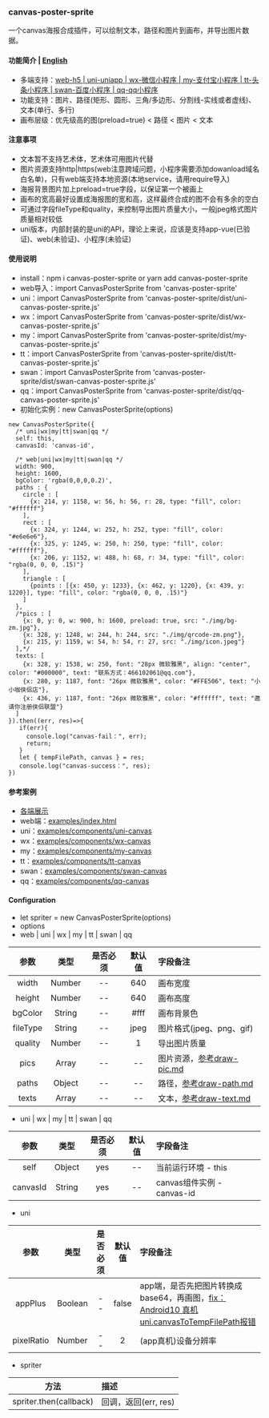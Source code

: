 ### canvas-poster-sprite
一个canvas海报合成插件，可以绘制文本，路径和图片到画布，并导出图片数据。

#### 功能简介 | [English](https://github.com/466102061/canvas-poster-sprite#readme)
+ 多端支持：[web-h5 | uni-uniapp | wx-微信小程序 | my-支付宝小程序 | tt-头条小程序 | swan-百度小程序 | qq-qq小程序](https://github.com/466102061/canvas-poster-sprite/tree/main/dist)
+ 功能支持：图片、路径(矩形、圆形、三角/多边形、分割线-实线或者虚线)、文本(单行、多行)
+ 画布层级：优先级高的图(preload=true) < 路径 < 图片 < 文本

#### 注意事项
+ 文本暂不支持艺术体，艺术体可用图片代替
+ 图片资源支持http|https(web注意跨域问题，小程序需要添加dowanload域名白名单)，只有web端支持本地资源(本地service，请用require导入)
+ 海报背景图片加上preload=true字段，以保证第一个被画上
+ 画布的宽高最好设置成海报图的宽和高，这样最终合成的图不会有多余的空白
+ 可通过字段fileType和quality，来控制导出图片质量大小，一般jpeg格式图片质量相对较低
+ uni版本，内部封装的是uni的API，理论上来说，应该是支持app-vue(已验证)、web(未验证)、小程序(未验证)

#### 使用说明
+ install：npm i canvas-poster-sprite  or yarn add canvas-poster-sprite
+ web导入：import CanvasPosterSprite from 'canvas-poster-sprite'
+ uni：import CanvasPosterSprite from 'canvas-poster-sprite/dist/uni-canvas-poster-sprite.js'
+ wx：import CanvasPosterSprite from 'canvas-poster-sprite/dist/wx-canvas-poster-sprite.js'
+ my：import CanvasPosterSprite from 'canvas-poster-sprite/dist/my-canvas-poster-sprite.js'
+ tt：import CanvasPosterSprite from 'canvas-poster-sprite/dist/tt-canvas-poster-sprite.js'
+ swan：import CanvasPosterSprite from 'canvas-poster-sprite/dist/swan-canvas-poster-sprite.js'
+ qq：import CanvasPosterSprite from 'canvas-poster-sprite/dist/qq-canvas-poster-sprite.js'
+ 初始化实例：new CanvasPosterSprite(options)
```
new CanvasPosterSprite({
  /* uni|wx|my|tt|swan|qq */
  self: this, 
  canvasId: 'canvas-id',

  /* web|uni|wx|my|tt|swan|qq */
  width: 900,
  height: 1600,
  bgColor: 'rgba(0,0,0,0.2)',
  paths : {
    circle : [
      {x: 214, y: 1158, w: 56, h: 56, r: 28, type: "fill", color: "#ffffff"}
    ],
    rect : [
      {x: 324, y: 1244, w: 252, h: 252, type: "fill", color: "#e6e6e6"},
      {x: 325, y: 1245, w: 250, h: 250, type: "fill", color: "#ffffff"},
      {x: 206, y: 1152, w: 488, h: 68, r: 34, type: "fill", color: "rgba(0, 0, 0, .15)"}
    ],
    triangle : [
      {points : [{x: 450, y: 1233}, {x: 462, y: 1220}, {x: 439, y: 1220}], type: "fill", color: "rgba(0, 0, 0, .15)"}
    ]
  },
  /*pics : [
    {x: 0, y: 0, w: 900, h: 1600, preload: true, src: "./img/bg-zm.jpg"},
    {x: 328, y: 1248, w: 244, h: 244, src: "./img/qrcode-zm.png"},
    {x: 215, y: 1159, w: 54, h: 54, r: 27, src: "./img/icon.jpeg"}
  ],*/
  texts: [
    {x: 328, y: 1538, w: 250, font: "28px 微软雅黑", align: "center", color: "#000000", text: "联系方式：466102061@qq.com"},
    {x: 280, y: 1187, font: "26px 微软雅黑", color: "#FFE506", text: "小小咖侠侣店"},
    {x: 436, y: 1187, font: "26px 微软雅黑", color: "#ffffff", text: "邀请你注册侠侣联盟"}
  ]
}).then((err, res)=>{
   if(err){
     console.log("canvas-fail：", err);
     return;
   }
   let { tempFilePath, canvas } = res;
   console.log("canvas-success：", res);
})
```

#### 参考案例
+ [各端展示](https://github.com/466102061/canvas-poster-sprite/tree/main/screenshot)
+ web端：[examples/index.html](https://github.com/466102061/canvas-poster-sprite/tree/main/examples)
+ uni：[examples/components/uni-canvas](https://github.com/466102061/canvas-poster-sprite/tree/main/examples/components)
+ wx：[examples/components/wx-canvas](https://github.com/466102061/canvas-poster-sprite/tree/main/examples/components)
+ my：[examples/components/my-canvas](https://github.com/466102061/canvas-poster-sprite/tree/main/examples/components)
+ tt：[examples/components/tt-canvas](https://github.com/466102061/canvas-poster-sprite/tree/main/examples/components)
+ swan：[examples/components/swan-canvas](https://github.com/466102061/canvas-poster-sprite/tree/main/examples/components)
+ qq：[examples/components/qq-canvas](https://github.com/466102061/canvas-poster-sprite/tree/main/examples/components)
#### Configuration
+ let spriter = new CanvasPosterSprite(options)
+ options
+ web | uni | wx | my | tt | swan | qq

| 参数 | 类型 | 是否必须 | 默认值 | 字段备注 |
| :----: | :----: | :----: | :----: | :---- |
| width | Number | -- | 640 | 画布宽度 |
| height | Number | -- | 640 | 画布高度 |
| bgColor | String | -- | #fff | 画布背景色 |
| fileType | String | -- | jpeg | 图片格式(jpeg、png、gif) |
| quality | Number | -- | 1 | 导出图片质量 |
| pics | Array | -- | -- | 图片资源，[参考draw-pic.md](https://github.com/466102061/canvas-poster-sprite/blob/main/doc/draw-pic.md) |
| paths | Object | -- | -- | 路径，[参考draw-path.md](https://github.com/466102061/canvas-poster-sprite/blob/main/doc/draw-path.md) |
| texts | Array | -- | -- | 文本，[参考draw-text.md](https://github.com/466102061/canvas-poster-sprite/blob/main/doc/draw-text.md) |

+  uni | wx | my | tt | swan | qq

| 参数 | 类型 | 是否必须 | 默认值 | 字段备注 |
| :----: | :----: | :----: | :----: | :---- |
| self | Object | yes | -- | 当前运行环境 - this |
| canvasId | String | yes | -- | canvas组件实例 - canvas-id |

+ uni

| 参数 | 类型 | 是否必须 | 默认值 | 字段备注 |
| :----: | :----: | :----: | :----: | :---- |
| appPlus | Boolean | -- | false | app端，是否先把图片转换成base64，再画图，[fix：Android10 真机 uni.canvasToTempFilePath报错](https://ask.dcloud.net.cn/question/103303) |
| pixelRatio | Number | -- | 2 | (app真机)设备分辨率 |

+ spriter

| 方法 | 描述 |
| :----:| :---- |
| spriter.then(callback) | 回调，返回(err, res) |


